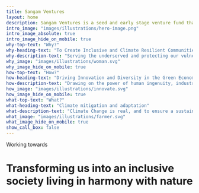 ```yaml
---
title: Sangam Ventures
layout: home
description: Sangam Ventures is a seed and early stage venture fund that invests to improve access to sustainable energy and resource productivity solutions for the underserved in India that can lead to inclusive development and creation of communities that are resilient to climate change.
intro_image: "images/illustrations/hero-image.png"
intro_image_absolute: true
intro_image_hide_on_mobile: true
why-top-text: "Why?"
why-heading-text: "To Create Inclusive and Climate Resilient Communities"
why-description-text: "Serving the underserved and protecting our vulnerable natural resources. We are getting closer to a tipping point in the climate ecosystem beyond which ome of the impacts..."
why_image: "images/illustrations/woman.svg"
why_image_hide_on_mobile: true
how-top-text: "How?"
how-heading-text: "Driving Innovation and Diversity in the Green Economy"
how-description-text: "Drawing on the power of human ingenuity, industry and collaboration. The factors affecting the rise of global warming and resource constraints and how the rapidly changing climate..."
how_image: "images/illustrations/innovate.svg"
how_image_hide_on_mobile: true
what-top-text: "What?"
what-heading-text: "Climate mitigation and adaptation"
what-description-text: "Climate Change is real, and to ensure a sustainable future we need to tackle it. To keep the planet under 1.5°C, we as a civilization need to change our ways and move from an extractive and linear to a circular and regenerative...."
what_image: "images/illustrations/farmer.svg"
what_image_hide_on_mobile: true
show_call_box: false
---
```


Working towards
# Transforming us into an inclusive society living in harmony with nature


